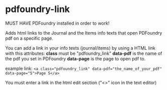 # pdfoundry-link
MUST HAVE PDFoundry installed in order to work!

Adds html links to the Journal and the Items info texts that open PDFoundry pdf on a specific page.

You can add a link in your info texts (journal/items) by using a HTML link with this attributes:
**class** must be "pdfoundry_link"
**data-pdf** is the name of the pdf you set in PDFoundry
**data-page** is the page to open pdf to.

example link:
```<a class="pdfoundry_link" data-pdf="the_name_of_your_pdf" data-page="5">Page 5</a>```

You must enter a link in the html edit section ("<>" icon in the text editor)
